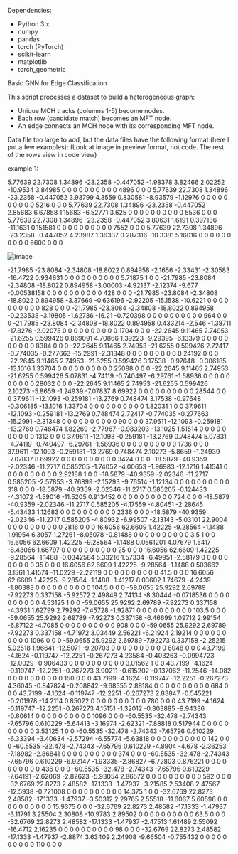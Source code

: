 Dependencies:
  - Python 3.x
  - numpy
  - pandas
  - torch (PyTorch)
  - scikit-learn
  - matplotlib
  - torch_geometric

Basic GNN for Edge Classification

This script processes a dataset to build a heterogeneous graph:
  - Unique MCH tracks (columns 1-5) become nodes.
  - Each row (candidate match) becomes an MFT node.
  - An edge connects an MCH node with its corresponding MFT node.

Data file too large to add, but the data files have the following format (here I put a few examples):
(Look at image in preview format, not code. The rest of the rows view in code view)

example 1:

5.77639 22.7308 1.34896 -23.2358 -0.447052 -1.98378 3.82466 2.02252 -10.9534 3.84985 0 0 0 0 0 0 0 0 0 0 4896 0 0 0
5.77639 22.7308 1.34896 -23.2358 -0.447052 3.93799 4.3559 0.830581 -8.93579 -1.12976 0 0 0 0 0 0 0 0 0 0 5216 0 0 0
5.77639 22.7308 1.34896 -23.2358 -0.447052 2.85683 6.67858 1.15683 -6.52771 3.625 0 0 0 0 0 0 0 0 0 0 5536 0 0 0
5.77639 22.7308 1.34896 -23.2358 -0.447052 3.80631 1.6191 0.397136 -11.1631 0.151581 0 0 0 0 0 0 0 0 0 0 7552 0 0 0
5.77639 22.7308 1.34896 -23.2358 -0.447052 4.23987 1.36337 0.287316 -10.3381 5.16016 0 0 0 0 0 0 0 0 0 0 9600 0 0 0

![image](https://github.com/user-attachments/assets/3ed0447c-ebef-4537-b025-6130fb189dd5)


-21.7985 -23.8084 -2.34808 -18.8022 0.894958 -2.1656 -2.33431 -2.30583 -16.4722 0.934631 0 0 0 0 0 0 0 0 0 0 5.71875 1 0 0
-21.7985 -23.8084 -2.34808 -18.8022 0.894958 -3.00003 -4.92137 -2.12374 -9.677 -0.00538158 0 0 0 0 0 0 0 0 0 0 428 0 0 0
-21.7985 -23.8084 -2.34808 -18.8022 0.894958 -3.37669 -0.636196 -2.92205 -15.1538 -10.6221 0 0 0 0 0 0 0 0 0 0 828 0 0 0
-21.7985 -23.8084 -2.34808 -18.8022 0.894958 -0.223538 -3.19805 -1.62736 -16.21 -0.720398 0 0 0 0 0 0 0 0 0 0 964 0 0 0
-21.7985 -23.8084 -2.34808 -18.8022 0.894958 0.433214 -2.546 -1.38711 -17.8276 -2.02075 0 0 0 0 0 0 0 0 0 0 1704 0 0 0
-22.2645 9.11465 2.74953 -21.6255 0.599426 0.869091 4.70866 1.39223 -9.29395 -6.13379 0 0 0 0 0 0 0 0 0 0 8384 0 0 0
-22.2645 9.11465 2.74953 -21.6255 0.599426 2.72417 -0.774035 -0.277663 -15.2991 -2.31348 0 0 0 0 0 0 0 0 0 0 24192 0 0 0
-22.2645 9.11465 2.74953 -21.6255 0.599426 3.17538 -0.97648 -0.306185 -13.1016 1.33704 0 0 0 0 0 0 0 0 0 0 25088 0 0 0
-22.2645 9.11465 2.74953 -21.6255 0.599426 5.07831 -4.74119 -0.740497 -6.29761 -1.58936 0 0 0 0 0 0 0 0 0 0 28032 0 0 0
-22.2645 9.11465 2.74953 -21.6255 0.599426 2.10273 -5.8659 -1.24939 -7.07837 8.69922 0 0 0 0 0 0 0 0 0 0 28544 0 0 0
37.9611 -12.1093 -0.259181 -13.2769 0.748474 3.17538 -0.97648 -0.306185 -13.1016 1.33704 0 0 0 0 0 0 0 0 0 0 1.82031 1 0 0
37.9611 -12.1093 -0.259181 -13.2769 0.748474 2.72417 -0.774035 -0.277663 -15.2991 -2.31348 0 0 0 0 0 0 0 0 0 0 90 0 0 0
37.9611 -12.1093 -0.259181 -13.2769 0.748474 1.82269 -2.77967 -0.983203 -13.1025 1.51514 0 0 0 0 0 0 0 0 0 0 1312 0 0 0
37.9611 -12.1093 -0.259181 -13.2769 0.748474 5.07831 -4.74119 -0.740497 -6.29761 -1.58936 0 0 0 0 0 0 0 0 0 0 1736 0 0 0
37.9611 -12.1093 -0.259181 -13.2769 0.748474 2.10273 -5.8659 -1.24939 -7.07837 8.69922 0 0 0 0 0 0 0 0 0 0 3424 0 0 0
-18.5879 -40.9359 -2.02346 -11.2717 0.585205 -1.74052 -4.00653 -1.96983 -12.1216 1.41541 0 0 0 0 0 0 0 0 0 0 2.92188 1 0 0
-18.5879 -40.9359 -2.02346 -11.2717 0.585205 -2.57853 -3.76899 -2.15293 -9.76514 -1.12134 0 0 0 0 0 0 0 0 0 0 318 0 0 0
-18.5879 -40.9359 -2.02346 -11.2717 0.585205 -0.124433 -4.31072 -1.59016 -11.5205 0.913452 0 0 0 0 0 0 0 0 0 0 724 0 0 0
-18.5879 -40.9359 -2.02346 -11.2717 0.585205 -4.17559 -4.80451 -2.28645 -5.43433 1.12683 0 0 0 0 0 0 0 0 0 0 2336 0 0 0
-18.5879 -40.9359 -2.02346 -11.2717 0.585205 -4.80932 -6.99507 -2.13143 -5.03101 22.9004 0 0 0 0 0 0 0 0 0 0 2816 0 0 0
16.6056 62.6609 1.42225 -9.28564 -1.1488 1.91954 6.3057 1.27261 -8.05078 -0.81488 0 0 0 0 0 0 0 0 0 0 3.5 1 0 0
16.6056 62.6609 1.42225 -9.28564 -1.1488 0.0561201 4.07679 1.5417 -8.43066 1.66797 0 0 0 0 0 0 0 0 0 0 25 0 0 0
16.6056 62.6609 1.42225 -9.28564 -1.1488 -0.0342584 5.33216 1.57334 -6.49951 -2.58179 0 0 0 0 0 0 0 0 0 0 35 0 0 0
16.6056 62.6609 1.42225 -9.28564 -1.1488 0.503662 3.1561 1.41574 -11.0229 -2.22119 0 0 0 0 0 0 0 0 0 0 41.5 0 0 0
16.6056 62.6609 1.42225 -9.28564 -1.1488 -1.41217 8.03602 1.74679 -4.2439 -1.80383 0 0 0 0 0 0 0 0 0 0 104.5 0 0 0
-59.0655 25.9292 2.69789 -7.92273 0.337158 -5.92572 2.49849 2.74134 -8.30444 -0.0718536 0 0 0 0 0 0 0 0 0 0 4.53125 1 0 0
-59.0655 25.9292 2.69789 -7.92273 0.337158 -4.3931 1.62799 2.79292 -7.45728 -1.92871 0 0 0 0 0 0 0 0 0 0 103.5 0 0 0
-59.0655 25.9292 2.69789 -7.92273 0.337158 -6.46699 1.09712 2.99154 -6.87122 -4.7085 0 0 0 0 0 0 0 0 0 0 908 0 0 0
-59.0655 25.9292 2.69789 -7.92273 0.337158 -4.71972 3.03449 2.56221 -6.21924 2.19214 0 0 0 0 0 0 0 0 0 0 1096 0 0 0
-59.0655 25.9292 2.69789 -7.92273 0.337158 -2.25215 5.02518 1.96641 -12.5071 -9.20703 0 0 0 0 0 0 0 0 0 0 6048 0 0 0
43.7199 -4.1624 -0.119747 -12.2251 -0.267273 4.23584 -0.403263 -0.0994723 -12.0029 -0.906433 0 0 0 0 0 0 0 0 0 0 3.01562 1 0 0
43.7199 -4.1624 -0.119747 -12.2251 -0.267273 3.90211 -0.615202 -0.137062 -11.2546 -14.082 0 0 0 0 0 0 0 0 0 0 150 0 0 0
43.7199 -4.1624 -0.119747 -12.2251 -0.267273 4.36045 -0.847824 -0.208842 -9.68555 2.88184 0 0 0 0 0 0 0 0 0 0 684 0 0 0
43.7199 -4.1624 -0.119747 -12.2251 -0.267273 2.83847 -0.545221 -0.201978 -14.2114 0.85022 0 0 0 0 0 0 0 0 0 0 780 0 0 0
43.7199 -4.1624 -0.119747 -12.2251 -0.267273 4.15151 -1.32012 -0.303885 -9.94336 -0.60614 0 0 0 0 0 0 0 0 0 0 1096 0 0 0
-60.5535 -32.478 -2.74343 -7.65796 0.610229 -5.64413 -3.16974 -2.62321 -7.88818 0.517944 0 0 0 0 0 0 0 0 0 0 3.53125 1 0 0
-60.5535 -32.478 -2.74343 -7.65796 0.610229 -6.33394 -3.40634 -2.57294 -6.55774 -5.63818 0 0 0 0 0 0 0 0 0 0 142 0 0 0
-60.5535 -32.478 -2.74343 -7.65796 0.610229 -4.8904 -4.678 -2.36253 -7.18982 -2.86841 0 0 0 0 0 0 0 0 0 0 374 0 0 0
-60.5535 -32.478 -2.74343 -7.65796 0.610229 -6.92147 -1.93335 -2.86827 -6.72803 0.876221 0 0 0 0 0 0 0 0 0 0 436 0 0 0
-60.5535 -32.478 -2.74343 -7.65796 0.610229 -7.64191 -2.62069 -2.82623 -5.93054 2.86572 0 0 0 0 0 0 0 0 0 0 592 0 0 0
-32.6769 22.8273 2.48582 -17.1333 -1.47937 -3.21585 2.53408 2.47567 -12.5938 -0.721008 0 0 0 0 0 0 0 0 0 0 14.375 1 0 0
-32.6769 22.8273 2.48582 -17.1333 -1.47937 -3.50312 2.29765 2.55518 -11.6067 5.60596 0 0 0 0 0 0 0 0 0 0 15.9375 0 0 0
-32.6769 22.8273 2.48582 -17.1333 -1.47937 -3.11791 3.25504 2.30808 -10.9783 2.89502 0 0 0 0 0 0 0 0 0 0 63.5 0 0 0
-32.6769 22.8273 2.48582 -17.1333 -1.47937 -2.47513 1.61489 2.55092 -16.4712 2.16235 0 0 0 0 0 0 0 0 0 0 98 0 0 0
-32.6769 22.8273 2.48582 -17.1333 -1.47937 -2.8874 3.63409 2.24908 -9.66504 -0.755432 0 0 0 0 0 0 0 0 0 0 110 0 0 0
